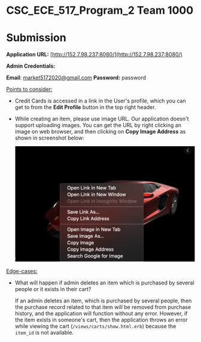 # CSC_ECE_517_Program_2 Team 1000

# **Submission**

**Application URL:** [http://152.7.98.237:8080/](http://152.7.98.237:8080/)

**Admin Credentials:**

**Email**: market5172020@gmail.com
**Password:** password


<ins>Points to consider:</ins>
- Credit Cards is accessed in a link in the User's profile, which you can get to from the **Edit Profile** button in the top right header.

- While creating an item, please use image URL. Our application doesn't support uploading images. You can get the URL by right clicking an image on web browser, and then clicking on **Copy Image Address** as shown in screenshot below:

	![Image Link](images/image_link.png)


<ins>Edge-cases:</ins>
- What will happen if admin deletes an item which is purchased by several people or it exists in their cart?

	If an admin deletes an item, which is purchased by several people, then the purchase record related to that item will be removed from purchase history, and the application will function without any error. However, if the item exists in someone's cart, then the application throws an error while viewing the cart (`/views/carts/show.html.erb`) because the `item_id` is not available.